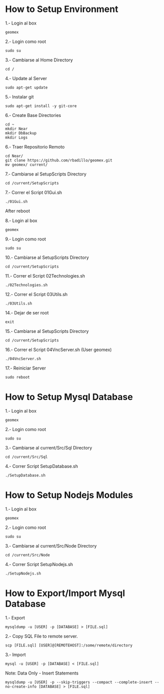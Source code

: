 How to Setup Environment
======

1.- Login al box

	geomex

2.- Login como root

	sudo su

3.- Cambiarse al Home Directory

	cd /

4.- Update al Server

	sudo apt-get update
	
5.- Instalar git

	sudo apt-get install -y git-core
	
6.- Create Base Directories

	cd ~
	mkdir Near
	mkdir DbBackup
	mkdir Logs

6.- Traer Repositorio Remoto

	cd Near/
	git clone https://github.com/rbadillo/geomex.git
	mv geomex/ current/

7.- Cambiarse al SetupScripts Directory

	cd /current/SetupScripts

7.- Correr el Script 01Gui.sh

	./01Gui.sh


After reboot


8.- Login al box

	geomex

9.- Login como root

	sudo su

10.- Cambiarse al SetupScripts Directory

	cd /current/SetupScripts

11.- Correr el Script 02Technologies.sh

	./02Technologies.sh

12.- Correr el Script 03Utils.sh

	./03Utils.sh

14.- Dejar de ser root

	exit

15.- Cambiarse al SetupScripts Directory

	cd /current/SetupScripts

16.- Correr el Script 04VncServer.sh (User geomex)

	./04VncServer.sh

17.- Reiniciar Server

	sudo reboot


How to Setup Mysql Database
======

1.- Login al box

	geomex

2.- Login como root

	sudo su

3.- Cambiarse al current/Src/Sql Directory

	cd /current/Src/Sql

4.- Correr Script SetupDatabase.sh

	./SetupDatabase.sh
	
	
How to Setup Nodejs Modules
======

1.- Login al box

	geomex

2.- Login como root

	sudo su

3.- Cambiarse al current/Src/Node Directory

	cd /current/Src/Node

4.- Correr Script SetupNodejs.sh

	./SetupNodejs.sh
	
	
How to Export/Import Mysql Database
======

1.- Export

	mysqldump -u [USER] -p [DATABASE] > [FILE.sql]
	
2.- Copy SQL File to remote server.

	scp [FILE.sql] [USER]@[REMOTEHOST]:/some/remote/directory

3.- Import

	mysql -u [USER] -p [DATABASE] < [FILE.sql]
	
Note: Data Only - Insert Statements

	mysqldump -u [USER] -p --skip-triggers --compact --complete-insert --no-create-info [DATABASE] > [FILE.sql]
